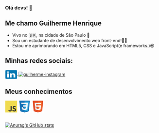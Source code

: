 ### Olá devs! :star_struck:
## Me chamo Guilherme Henrique
- Vivo no :brazil:, na cidade de São Paulo :night_with_stars:
- Sou um estudante de desenvolvimento web front-end!:technologist:
- Estou me aprimorando em HTML5, CSS e JavaScript(e frameworks.):sunglasses:

## Minhas redes sociais:
<a href="https://www.linkedin.com/in/gcarvalhopaulo/" target="_blank">
<img align="center" alt="guilherme-linkedin" height="30" width="40" src="https://raw.githubusercontent.com/devicons/devicon/master/icons/linkedin/linkedin-original.svg"
style="max-width:100%;">
</a>
<a href="https://www.instagram.com/_guibasss/" target="_blank">
<img align="center" alt="guilherme-instagram" heigh="30" width="40" src="https://img.icons8.com/fluent/344/instagram-new.png"
 style="max-width:100%">
 </a>
 
 ## Meus conhecimentos
 <img src="https://raw.githubusercontent.com/devicons/devicon/master/icons/javascript/javascript-original.svg" alt="javascript" width="40" height="40" style="max-width:100%;"></img>
 <img src="https://raw.githubusercontent.com/devicons/devicon/master/icons/css3/css3-original.svg" alt="html5" width="40" height="40" style="max-width:100%;"></img>
 <img src="https://raw.githubusercontent.com/devicons/devicon/master/icons/html5/html5-original.svg" alt="html5" width="40" height="40" style="max-width:100%;"></img>
 
 ##
 [![Anurag's GitHub stats](https://github-readme-stats.vercel.app/api?username=guilhermecarvalho1&hide=prs,issues,contribs&theme=radical)](https://github.com/anuraghazra/github-readme-stats)
 
 ##
